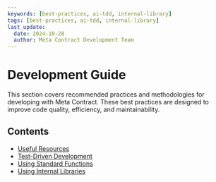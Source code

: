 ```yaml
---
keywords: [best-practices, ai-tdd, internal-library]
tags: [best-practices, ai-tdd, internal-library]
last_update:
  date: 2024-10-28
  author: Meta Contract Development Team
---
```


# Development Guide

This section covers recommended practices and methodologies for developing with Meta Contract. These best practices are designed to improve code quality, efficiency, and maintainability.

## Contents

- [Useful Resources](./01-resources.md)
- [Test-Driven Development](./02-tdd.md)
- [Using Standard Functions](./03-std-functions/)
- [Using Internal Libraries](./04-using-internal-library.md)

